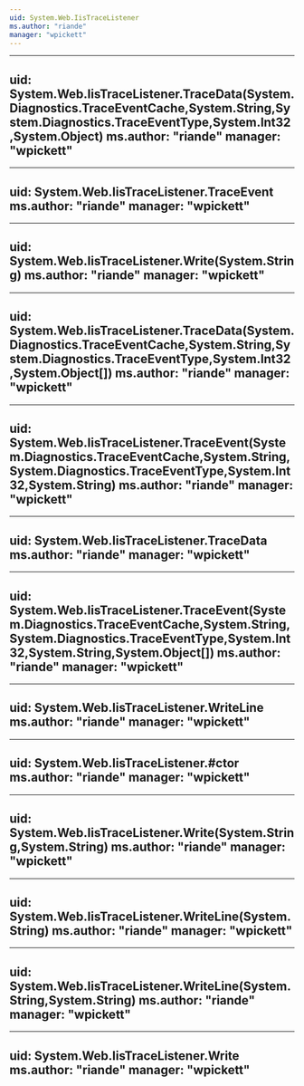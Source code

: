 ```yaml
---
uid: System.Web.IisTraceListener
ms.author: "riande"
manager: "wpickett"
---
```


---
uid: System.Web.IisTraceListener.TraceData(System.Diagnostics.TraceEventCache,System.String,System.Diagnostics.TraceEventType,System.Int32,System.Object)
ms.author: "riande"
manager: "wpickett"
---

---
uid: System.Web.IisTraceListener.TraceEvent
ms.author: "riande"
manager: "wpickett"
---

---
uid: System.Web.IisTraceListener.Write(System.String)
ms.author: "riande"
manager: "wpickett"
---

---
uid: System.Web.IisTraceListener.TraceData(System.Diagnostics.TraceEventCache,System.String,System.Diagnostics.TraceEventType,System.Int32,System.Object[])
ms.author: "riande"
manager: "wpickett"
---

---
uid: System.Web.IisTraceListener.TraceEvent(System.Diagnostics.TraceEventCache,System.String,System.Diagnostics.TraceEventType,System.Int32,System.String)
ms.author: "riande"
manager: "wpickett"
---

---
uid: System.Web.IisTraceListener.TraceData
ms.author: "riande"
manager: "wpickett"
---

---
uid: System.Web.IisTraceListener.TraceEvent(System.Diagnostics.TraceEventCache,System.String,System.Diagnostics.TraceEventType,System.Int32,System.String,System.Object[])
ms.author: "riande"
manager: "wpickett"
---

---
uid: System.Web.IisTraceListener.WriteLine
ms.author: "riande"
manager: "wpickett"
---

---
uid: System.Web.IisTraceListener.#ctor
ms.author: "riande"
manager: "wpickett"
---

---
uid: System.Web.IisTraceListener.Write(System.String,System.String)
ms.author: "riande"
manager: "wpickett"
---

---
uid: System.Web.IisTraceListener.WriteLine(System.String)
ms.author: "riande"
manager: "wpickett"
---

---
uid: System.Web.IisTraceListener.WriteLine(System.String,System.String)
ms.author: "riande"
manager: "wpickett"
---

---
uid: System.Web.IisTraceListener.Write
ms.author: "riande"
manager: "wpickett"
---

